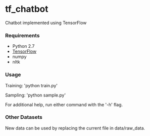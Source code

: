 # tf_chatbot
Chatbot implemented using TensorFlow

### Requirements
- Python 2.7
- [TensorFlow](https://www.tensorflow.org/versions/r0.8/get_started/os_setup.html)
- numpy
- nltk

### Usage

Training: 
'python train.py'

Sampling:
'python sample.py'

For additional help, run either command with the '-h' flag.

### Other Datasets
New data can be used by replacing the current file in data/raw_data.
